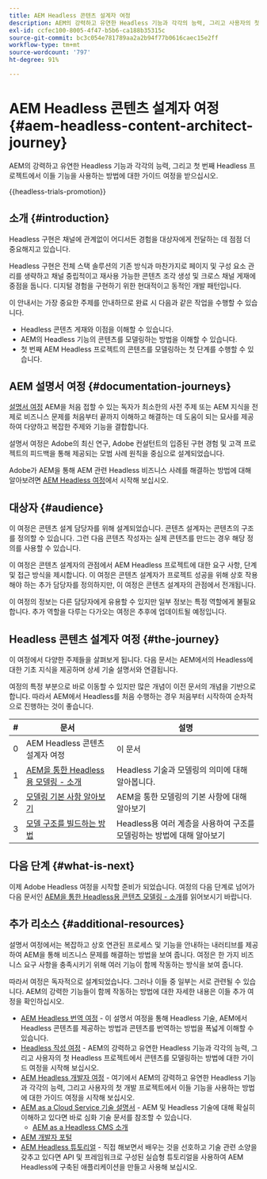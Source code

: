```yaml
---
title: AEM Headless 콘텐츠 설계자 여정
description: AEM의 강력하고 유연한 Headless 기능과 각각의 능력, 그리고 사용자의 첫 Headless 프로젝트에서 콘텐츠를 모델링하는 방법에 대한 가이드 여정을 시작해 보십시오.
exl-id: ccfec100-8005-4f47-b5b6-ca188b35315c
source-git-commit: bc3c054e781789aa2a2b94f77b0616caec15e2ff
workflow-type: tm+mt
source-wordcount: '797'
ht-degree: 91%

---
```


# AEM Headless 콘텐츠 설계자 여정 {#aem-headless-content-architect-journey}

AEM의 강력하고 유연한 Headless 기능과 각각의 능력, 그리고 첫 번째 Headless 프로젝트에서 이들 기능을 사용하는 방법에 대한 가이드 여정을 받으십시오.

{{headless-trials-promotion}}

## 소개 {#introduction}

Headless 구현은 채널에 관계없이 어디서든 경험을 대상자에게 전달하는 데 점점 더 중요해지고 있습니다.

Headless 구현은 전체 스택 솔루션의 기존 방식과 마찬가지로 페이지 및 구성 요소 관리를 생략하고 채널 중립적이고 재사용 가능한 콘텐츠 조각 생성 및 크로스 채널 게재에 중점을 둡니다. 디지털 경험을 구현하기 위한 현대적이고 동적인 개발 패턴입니다.

이 안내서는 가장 중요한 주제를 안내하므로 완료 시 다음과 같은 작업을 수행할 수 있습니다.

* Headless 콘텐츠 게재와 이점을 이해할 수 있습니다.
* AEM의 Headless 기능의 콘텐츠를 모델링하는 방법을 이해할 수 있습니다.
* 첫 번째 AEM Headless 프로젝트의 콘텐츠를 모델링하는 첫 단계를 수행할 수 있습니다.

## AEM 설명서 여정 {#documentation-journeys}

[설명서 여정](/help/journey-documentation/documentation-journeys.md) AEM을 처음 접할 수 있는 독자가 최소한의 사전 주제 또는 AEM 지식을 전제로 비즈니스 문제를 처음부터 끝까지 이해하고 해결하는 데 도움이 되는 묘사를 제공하여 다양하고 복잡한 주제와 기능을 결합합니다.

설명서 여정은 Adobe의 최신 연구, Adobe 컨설턴트의 입증된 구현 경험 및 고객 프로젝트의 피드백을 통해 제공되는 모범 사례 원칙을 중심으로 설계되었습니다.

Adobe가 AEM을 통해 AEM 관련 Headless 비즈니스 사례를 해결하는 방법에 대해 알아보려면 [AEM Headless 여정](/help/journey-documentation/documentation-journeys.md)에서 시작해 보십시오.

## 대상자 {#audience}

이 여정은 콘텐츠 설계 담당자를 위해 설계되었습니다. 콘텐츠 설계자는 콘텐츠의 구조를 정의할 수 있습니다. 그런 다음 콘텐츠 작성자는 실제 콘텐츠를 만드는 경우 해당 정의를 사용할 수 있습니다.

이 여정은 콘텐츠 설계자의 관점에서 AEM Headless 프로젝트에 대한 요구 사항, 단계 및 접근 방식을 제시합니다. 이 여정은 콘텐츠 설계자가 프로젝트 성공을 위해 상호 작용해야 하는 추가 담당자를 정의하지만, 이 여정은 콘텐츠 설계자의 관점에서 전개됩니다.

이 여정의 정보는 다른 담당자에게 유용할 수 있지만 일부 정보는 특정 역할에게 불필요합니다. 추가 역할을 다루는 다가오는 여정은 추후에 업데이트될 예정입니다.

## Headless 콘텐츠 설계자 여정 {#the-journey}

이 여정에서 다양한 주제들을 살펴보게 됩니다. 다음 문서는 AEM에서의 Headless에 대한 기초 지식을 제공하며 상세 기술 설명서와 연결됩니다.

여정의 특정 부분으로 바로 이동할 수 있지만 많은 개념이 이전 문서의 개념을 기반으로 합니다. 따라서 AEM에서 Headless를 처음 수행하는 경우 처음부터 시작하여 순차적으로 진행하는 것이 좋습니다.

| # | 문서 | 설명 |
|---|---|---|
| 0 | AEM Headless 콘텐츠 설계자 여정 | 이 문서 |
| 1 | [AEM을 통한 Headless용 모델링 - 소개](introduction.md) | Headless 기술과 모델링의 의미에 대해 알아봅니다. |
| 2 | [모델링 기본 사항 알아보기](basics.md) | AEM을 통한 모델링의 기본 사항에 대해 알아보기 |
| 3 | [모델 구조를 빌드하는 방법](model-structure.md) | Headless용 여러 계층을 사용하여 구조를 모델링하는 방법에 대해 알아보기 |

## 다음 단계 {#what-is-next}

이제 Adobe Headless 여정을 시작할 준비가 되었습니다. 여정의 다음 단계로 넘어가 다음 문서인 [AEM을 통한 Headless용 콘텐츠 모델링 - 소개](introduction.md)를 읽어보시기 바랍니다.

## 추가 리소스 {#additional-resources}

설명서 여정에서는 복잡하고 상호 연관된 프로세스 및 기능을 안내하는 내러티브를 제공하여 AEM을 통해 비즈니스 문제를 해결하는 방법을 보여 줍니다. 여정은 한 가지 비즈니스 요구 사항을 충족시키기 위해 여러 기능이 함께 작동하는 방식을 보여 줍니다.

따라서 여정은 독자적으로 설계되었습니다. 그러나 이들 중 일부는 서로 관련될 수 있습니다. AEM의 강력한 기능들이 함께 작동하는 방법에 대한 자세한 내용은 이들 추가 여정을 확인하십시오.

* [AEM Headless 번역 여정](/help/journey-headless/translation/overview.md) - 이 설명서 여정을 통해 Headless 기술, AEM에서 Headless 콘텐츠를 제공하는 방법과 콘텐츠를 번역하는 방법을 폭넓게 이해할 수 있습니다.
* [Headless 작성 여정](/help/journey-headless/author/overview.md) - AEM의 강력하고 유연한 Headless 기능과 각각의 능력, 그리고 사용자의 첫 Headless 프로젝트에서 콘텐츠를 모델링하는 방법에 대한 가이드 여정을 시작해 보십시오.
* [AEM Headless 개발자 여정](/help/journey-headless/developer/overview.md) - 여기에서 AEM의 강력하고 유연한 Headless 기능과 각각의 능력, 그리고 사용자의 첫 개발 프로젝트에서 이들 기능을 사용하는 방법에 대한 가이드 여정을 시작해 보십시오.
* [AEM as a Cloud Service 기술 설명서](https://experienceleague.adobe.com/docs/experience-manager-cloud-service.html) - AEM 및 Headless 기술에 대해 확실히 이해하고 있다면 바로 심화 기술 문서를 참조할 수 있습니다.
   * [AEM as a Headless CMS 소개](/help/headless/introduction.md)
* [AEM 개발자 포털](https://experienceleague.adobe.com/landing/experience-manager/headless/developer.html)
* [AEM Headless 튜토리얼](https://experienceleague.adobe.com/docs/experience-manager-learn/getting-started-with-aem-headless/overview.html) - 직접 해보면서 배우는 것을 선호하고 기술 관련 소양을 갖추고 있다면 API 및 프레임워크로 구성된 실습형 튜토리얼을 사용하여 AEM Headless에 구축된 애플리케이션을 만들고 사용해 보십시오.
